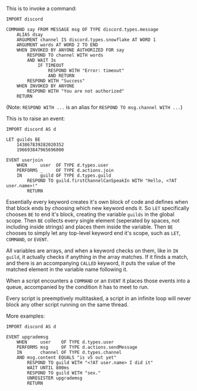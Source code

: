 
This is to invoke a command:
```
IMPORT discord

COMMAND say FROM MESSAGE msg OF TYPE discord.types.message
    ALIAS dsay
    ARGUMENT channel IS discord.types.snowflake AT WORD 1
    ARGUMENT words AT WORD 2 TO END
    WHEN INVOKED BY ANYONE AUTHORIZED FOR say
        RESPOND TO channel WITH words
        AND WAIT 3s
            IF TIMEOUT
                RESPOND WITH "Error: timeout"
                AND RETURN
        RESPOND WITH "Success"
    WHEN INVOKED BY ANYONE
        RESPOND WITH "You are not authorized"
    RETURN
```
(Note: `RESPOND WITH ...` is an alias for `RESPOND TO msg.channel WITH ...`)

This is to raise an event:
```
IMPORT discord AS d

LET guilds BE 
    143867839282020352
    196693847965696000

EVENT userjoin 
    WHEN     user  OF TYPE d.types.user
    PERFORMS _     OF TYPE d.actions.join
    IN       guild OF TYPE d.types.guild
        RESPOND TO guild.firstChannelCanSpeakIn WITH "Hello, <?AT user.name>!"
        RETURN
```

Essentially every keyword creates it's own block of code and defines when that block
ends by choosing which new keyword ends it. So `LET` specifically chooses `BE` to end
it's block, creating the variable `guilds` in the global scope. Then `BE` collects
every single element (seperated by spaces, not including inside strings) and places
them inside the variable. Then `BE` chooses to simply let any top-level keyword end it's
scope, such as `LET`, `COMMAND`, or `EVENT`.

All variables are arrays, and when a keyword checks on them, like in `IN guild`, it
actually checks if anything in the array matches. If it finds a match, and there is an
accompanying `CALLED` keyword, it puts the value of the matched element in the variable
name following it.

When a script encounters a `COMMAND` or an `EVENT` it places those events into a queue,
accompanied by the condition it has to meet to run.

Every script is preemptively multitasked, a script in an infinite loop will never block
any other script running on the same thread.

More examples:
```
IMPORT discord AS d

EVENT upgrademsg
    WHEN     user    OF TYPE d.types.user
    PERFORMS msg     OF TYPE d.actions.sendMessage
    IN       channel OF TYPE d.types.channel
    AND msg.content EQUALS "is v5 out yet"
        RESPOND TO guild WITH "<?AT user.name> I did it"
        WAIT UNTIL 800ms
        RESPOND TO guild WITH "sex."
        UNREGISTER upgrademsg
        RETURN
```
